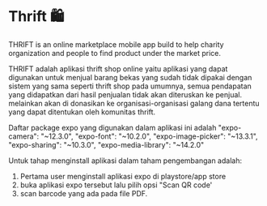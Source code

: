 # Thrift 🛍
THRIFT is an online marketplace mobile app build to help charity organization and people to find product under the market price. 

THRIFT adalah aplikasi thrift shop online yaitu aplikasi yang dapat digunakan untuk menjual barang bekas yang sudah tidak dipakai dengan sistem yang sama seperti thrift shop pada umumnya, semua pendapatan yang didapatkan dari hasil penjualan tidak akan diteruskan ke penjual. melainkan akan di donasikan ke organisasi-organisasi galang dana tertentu yang dapat ditentukan oleh komunitas thrift. 

Daftar package expo yang digunakan dalam aplikasi ini adalah
"expo-camera": "~12.3.0",
"expo-font": "~10.2.0",
"expo-image-picker": "~13.3.1",
"expo-sharing": "~10.3.0",
"expo-media-library": "~14.2.0"

Untuk tahap menginstall aplikasi dalam taham pengembangan adalah:
1. Pertama user menginstall aplikasi expo di playstore/app store
2. buka aplikasi expo tersebut lalu pilih opsi "Scan QR code'
3. scan barcode yang ada pada file PDF.
